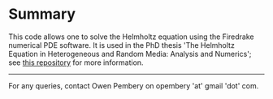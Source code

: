 # Summary #
This code allows one to solve the Helmholtz equation using the Firedrake numerical PDE software. It is used in the PhD thesis 'The Helmholtz Equation in Heterogeneous and Random Media: Analysis and Numerics'; see [this repository](https://github.com/orpembery/thesis) for more information.

---
For any queries, contact Owen Pembery on opembery 'at' gmail 'dot' com.